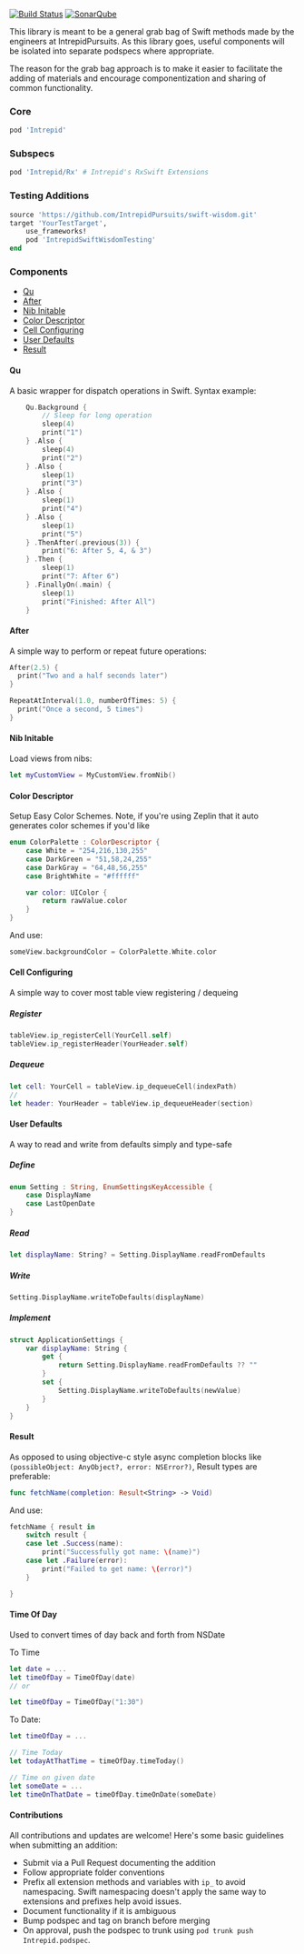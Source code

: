 [![Build Status](https://ci.intrepid.io/job/iOS/job/ios-pipeline/job/swift-wisdom/job/master/badge/icon)](https://ci.intrepid.io/job/iOS/job/ios-pipeline/job/swift-wisdom/job/master/)
[![SonarQube](https://img.shields.io/badge/Metrics-SonarQube-blue.svg)](https://sonar.intrepid.io/dashboard?id=SwiftWisdom%3Aios)


This library is meant to be a general grab bag of Swift methods made by the engineers at IntrepidPursuits.  As this library goes, useful components will be isolated into separate podspecs where appropriate.

The reason for the grab bag approach is to make it easier to facilitate the adding of materials and encourage componentization and sharing of common functionality.

### Core

```Ruby
pod 'Intrepid'
```

### Subspecs

```Ruby
pod 'Intrepid/Rx' # Intrepid's RxSwift Extensions
```

### Testing Additions

```Ruby
source 'https://github.com/IntrepidPursuits/swift-wisdom.git'
target 'YourTestTarget',
    use_frameworks!
    pod 'IntrepidSwiftWisdomTesting'
end
```

### Components

* [Qu](#qu)
* [After](#after)
* [Nib Initable](#nib-initable)
* [Color Descriptor](#color-descriptor)
* [Cell Configuring](#cell-configuring)
* [User Defaults](#user-defaults)
* [Result](#result)

#### Qu

A basic wrapper for dispatch operations in Swift.  Syntax example:

```Swift
    Qu.Background {
        // Sleep for long operation
        sleep(4)
        print("1")
    } .Also {
        sleep(4)
        print("2")
    } .Also {
        sleep(1)
        print("3")
    } .Also {
        sleep(1)
        print("4")
    } .Also {
        sleep(1)
        print("5")
    } .ThenAfter(.previous(3)) {
        print("6: After 5, 4, & 3")
    } .Then {
        sleep(1)
        print("7: After 6")
    } .FinallyOn(.main) {
        sleep(1)
        print("Finished: After All")
    }
```

#### After

A simple way to perform or repeat future operations:

```Swift
After(2.5) {
  print("Two and a half seconds later")
}

RepeatAtInterval(1.0, numberOfTimes: 5) {
  print("Once a second, 5 times")
}
```

#### Nib Initable

Load views from nibs:

```Swift
let myCustomView = MyCustomView.fromNib()
```

#### Color Descriptor

Setup Easy Color Schemes.  Note, if you're using Zeplin that it auto generates color schemes if you'd like

```Swift
enum ColorPalette : ColorDescriptor {
    case White = "254,216,130,255"
    case DarkGreen = "51,58,24,255"
    case DarkGray = "64,48,56,255"
    case BrightWhite = "#ffffff"

    var color: UIColor {
        return rawValue.color
    }
}
```

And use:

```Swift
someView.backgroundColor = ColorPalette.White.color
```

#### Cell Configuring

A simple way to cover most table view registering / dequeing

##### Register

```Swift
tableView.ip_registerCell(YourCell.self)
tableView.ip_registerHeader(YourHeader.self)
```

##### Dequeue

```Swift
let cell: YourCell = tableView.ip_dequeueCell(indexPath)
//
let header: YourHeader = tableView.ip_dequeueHeader(section)
```

#### User Defaults

A way to read and write from defaults simply and type-safe

##### Define

```Swift
enum Setting : String, EnumSettingsKeyAccessible {
    case DisplayName
    case LastOpenDate
}
```

##### Read

```Swift
let displayName: String? = Setting.DisplayName.readFromDefaults
```

##### Write

```Swift
Setting.DisplayName.writeToDefaults(displayName)
```

##### Implement

```Swift
struct ApplicationSettings {
    var displayName: String {
        get {
            return Setting.DisplayName.readFromDefaults ?? ""
        }
        set {
            Setting.DisplayName.writeToDefaults(newValue)
        }
    }
}
```

#### Result

As opposed to using objective-c style async completion blocks like `(possibleObject: AnyObject?, error: NSError?)`, Result types are preferable:

```Swift
func fetchName(completion: Result<String> -> Void)
```

And use:

```Swift
fetchName { result in
    switch result {
    case let .Success(name):
        print("Successfully got name: \(name)")
    case let .Failure(error):
        print("Failed to get name: \(error)")
    }

}
```

#### Time Of Day

Used to convert times of day back and forth from NSDate

To Time

```Swift
let date = ...
let timeOfDay = TimeOfDay(date)
// or

let timeOfDay = TimeOfDay("1:30")
```

To Date:

```Swift
let timeOfDay = ...

// Time Today
let todayAtThatTime = timeOfDay.timeToday()

// Time on given date
let someDate = ...
let timeOnThatDate = timeOfDay.timeOnDate(someDate)
```

#### Contributions

All contributions and updates are welcome!  Here's some basic guidelines when submitting an addition:

- Submit via a Pull Request documenting the addition
- Follow appropriate folder conventions
- Prefix all extension methods and variables with `ip_` to avoid namespacing.  Swift namespacing doesn't apply the same way to extensions and prefixes help avoid issues.
- Document functionality if it is ambiguous
- Bump podspec and tag on branch before merging
- On approval, push the podspec to trunk using `pod trunk push Intrepid.podspec`.
